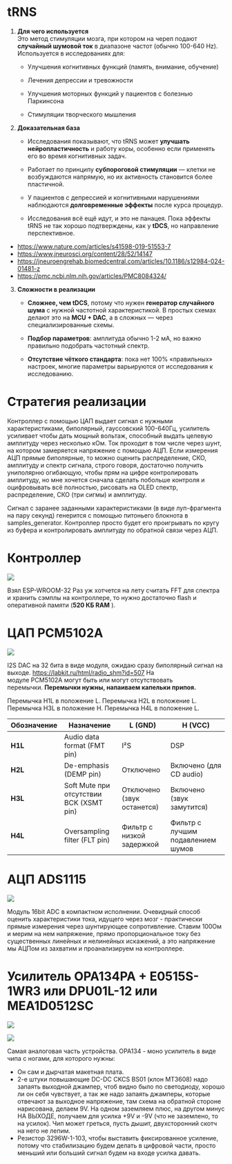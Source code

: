 # tRNS
1. **Для чего используется**  
    Это метод стимуляции мозга, при котором на череп подают **случайный шумовой ток** в диапазоне частот (обычно 100-640 Hz). Используется в исследованиях для:
    
    - Улучшения когнитивных функций (память, внимание, обучение)
        
    - Лечения депрессии и тревожности
        
    - Улучшения моторных функций у пациентов с болезнью Паркинсона
        
    - Стимуляции творческого мышления
        
2. **Доказательная база**
    
    - Исследования показывают, что tRNS может **улучшать нейропластичность** и работу коры, особенно если применять его во время когнитивных задач.
        
    - Работает по принципу **субпороговой стимуляции** — клетки не возбуждаются напрямую, но их активность становится более пластичной.
        
    - У пациентов с депрессией и когнитивными нарушениями наблюдаются **долговременные эффекты** после курса процедур.
        
    - Исследования всё ещё идут, и это не панацея. Пока эффекты tRNS не так хорошо подтверждены, как у **tDCS**, но направление перспективное.

* https://www.nature.com/articles/s41598-019-51553-7
* https://www.jneurosci.org/content/28/52/14147
* https://jneuroengrehab.biomedcentral.com/articles/10.1186/s12984-024-01481-z
* https://pmc.ncbi.nlm.nih.gov/articles/PMC8084324/
        
3. **Сложности в реализации**
    
    - **Сложнее, чем tDCS**, потому что нужен **генератор случайного шума** с нужной частотной характеристикой. В простых схемах делают это на **MCU + DAC**, а в сложных — через специализированные схемы.
        
    - **Подбор параметров**: амплитуда обычно 1-2 мА, но важно правильно подобрать частотный спектр.
        
    - **Отсутствие чёткого стандарта**: пока нет 100% «правильных» настроек, многие параметры варьируются от исследования к исследованию.

# Стратегия реализации

Контроллер с помощью ЦАП выдает сигнал с нужными характеристиками, биполярный, гауссовский 100-640Гц, усилитель усиливает чтобы дать мощный вольтаж, способный выдать целевую амплитуду через несколько кОм. Ток проходит в том числе через шунт, на котором замеряется напряжение с помощью АЦП. Если измерения АЦП прямые биполярные, то можно оценить распределение, СКО, амплитуду и спектр сигнала, строго говоря, достаточно получить униполярню огибающую, чтобы прям на цифре контролировать амплитуду, но мне хочется сначала сделать побольше контроля и оцифровывать всё полностью, рисовать на OLED спектр, распределение, СКО (три сигмы) и амплитуду.

Сигнал с заранее заданными характеристиками (в виде луп-фрагмента на пару секунд) генерится с помощью питоньего блокнота в samples_generator. Контроллер просто будет его проигрывать по кругу из буфера и контролировать амплитуду по обратной связи через АЦП.

# Контроллер
![](./pics/MCU.jpg)

Взял ESP-WROOM-32
Раз уж хотчется на лету считать FFT для спектра и хранить сэмплы на контроллере, то нужно достаточно flash и оперативной памяти (**520 КБ RAM** ).


# ЦАП PCM5102A 
![](./pics/DAC.jpg)

I2S DAC на 32 бита в виде модуля, ожидаю сразу биполярный сигнал на выходе.
https://labkit.ru/html/radio_shm?id=507
На модуле PCM5102A могут быть или могут отсутствовать перемычки. **Перемычки нужны, напаиваем капельки припоя.**

Перемычка H1L в положение L.
Перемычка H2L в положение L.
Перемычка H3L в положение H.
Перемычка H4L в положение L.

| Обозначение | Назначение                              | L (GND)                    | H (VCC)                           |
| ----------- | --------------------------------------- | -------------------------- | --------------------------------- |
| **H1L**     | Audio data format (FMT pin)             | I²S                        | DSP                               |
| **H2L**     | De-emphasis (DEMP pin)                  | Отключено                  | Включено (для CD audio)           |
| **H3L**     | Soft Mute при отсутствии BCK (XSMT pin) | Отключено (звук останется) | Включено (звук замутится)         |
| **H4L**     | Oversampling filter (FLT pin)           | Фильтр с низкой задержкой  | Фильтр с лучшим подавлением шумов |
# АЦП ADS1115
![](./pics/ADC.jpg)

Модуль 16bit ADC в компактном исполнении.
Очевидный способ оценить характеристики тока, идущего через мозг - практически прямые измерения через шунтирующее сопротивление. Ставим 100Ом и мерим на нем напряжение, прямо пропорциональное току без существенных линейных и нелинейных искажений, а это напряжение мы АЦПом из захватим и проанализируем на контроллере.

# Усилитель OPA134PA + E0515S-1WR3 или DPU01L-12 или MEA1D0512SC 
![](./pics/OPA134PA.jpg)

![](./pics/3296W-1-103.jpg)

Самая аналоговая часть устройства.
OPA134 - моно усилитель в виде чипа с ногами, для которого нужны:
* Он сам и дырчатая макетная плата.
* 2-е штуки повышающие DC-DC CKCS BS01  (клон MT3608) надо запаять выходной джампер, чтоб видно было по светодиоду, хорошо ли он себя чувствует, а так же надо запаять джамперы, которые отвечают за выходное напряжение, там схема на обратной стороне нарисована, делаем 9V. На одном заземляем плюс, на другом минус НА ВЫХОДЕ, получаем для усилка +9V и -9V (что не заземлено, то на усилок). Чип может греться, пусть дышит, двухсторонний скотч на него не лепим.
* Резистор 3296W-1-103, чтобы выставить фиксированное усиление, потому что стабилизацию будем делать в цифровой части, просто меньший или больший сигнал будем на входе усилка давать.

